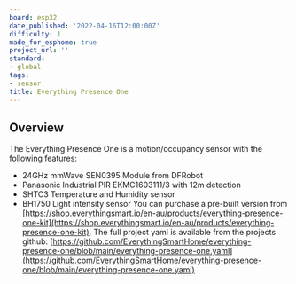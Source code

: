 ```yaml
---
board: esp32
date_published: '2022-04-16T12:00:00Z'
difficulty: 1
made_for_esphome: true
project_url: ''
standard:
- global
tags:
- sensor
title: Everything Presence One
---
```


## Overview

The Everything Presence One is a motion/occupancy sensor with the following features:
- 24GHz mmWave SEN0395 Module from DFRobot
- Panasonic Industrial PIR EKMC1603111/3 with 12m detection
- SHTC3 Temperature and Humidity sensor
- BH1750 Light intensity sensor
You can purchase a pre-built version from [https://shop.everythingsmart.io/en-au/products/everything-presence-one-kit](https://shop.everythingsmart.io/en-au/products/everything-presence-one-kit).
The full project yaml is available from the projects github: [https://github.com/EverythingSmartHome/everything-presence-one/blob/main/everything-presence-one.yaml](https://github.com/EverythingSmartHome/everything-presence-one/blob/main/everything-presence-one.yaml)